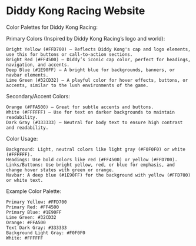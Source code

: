# Diddy Kong Racing Website
Color Palettes for Diddy Kong Racing:

Primary Colors (Inspired by Diddy Kong Racing’s logo and world):

    Bright Yellow (#FFD700) – Reflects Diddy Kong's cap and logo elements, use this for buttons or call-to-action sections.
    Bright Red (#FF4500) – Diddy’s iconic cap color, perfect for headings, navigation, and accents.
    Deep Blue (#1E90FF) – A bright blue for backgrounds, banners, or navbar elements.
    Lime Green (#32CD32) – A playful color for hover effects, buttons, or accents, similar to the lush environments of the game.

Secondary/Accent Colors:

    Orange (#FFA500) – Great for subtle accents and buttons.
    White (#FFFFFF) – Use for text on darker backgrounds to maintain readability.
    Dark Gray (#333333) – Neutral for body text to ensure high contrast and readability.

Color Usage:

    Background: Light, neutral colors like light gray (#F0F0F0) or white (#FFFFFF).
    Headings: Use bold colors like red (#FF4500) or yellow (#FFD700).
    Links/Buttons: Use bright yellow, red, or blue for emphasis, and change hover states with green or orange.
    Navbar: A deep blue (#1E90FF) for the background with yellow (#FFD700) or white text.

Example Color Palette:

    Primary Yellow: #FFD700
    Primary Red: #FF4500
    Primary Blue: #1E90FF
    Lime Green: #32CD32
    Orange: #FFA500
    Text Dark Gray: #333333
    Background Light Gray: #F0F0F0
    White: #FFFFFF
